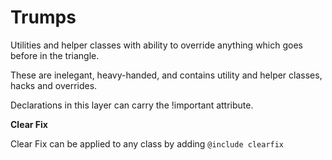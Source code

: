 # Trumps

Utilities and helper classes with ability to override anything which goes before in the triangle.

These are inelegant, heavy-handed, and contains utility and helper classes, hacks and overrides.

Declarations in this layer can carry the !important attribute.

**Clear Fix**

Clear Fix can be applied to any class by adding `@include clearfix`

